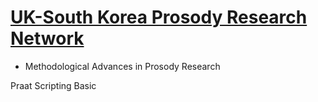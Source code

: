 # [UK-South Korea Prosody Research Network](https://ukskprosodynetwork.github.io/)

- Methodological Advances in Prosody Research

Praat Scripting Basic
